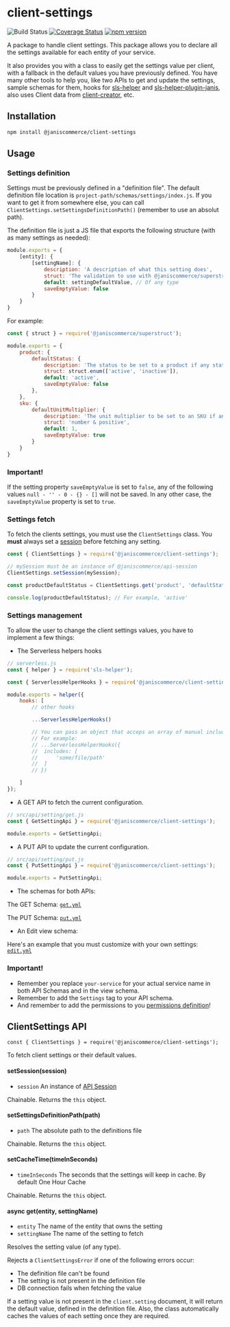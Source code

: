 # client-settings

![Build Status](https://github.com/janis-commerce/client-settings/workflows/Build%20Status/badge.svg)
[![Coverage Status](https://coveralls.io/repos/github/janis-commerce/client-settings/badge.svg?branch=master)](https://coveralls.io/github/janis-commerce/client-settings?branch=master)
[![npm version](https://badge.fury.io/js/%40janiscommerce%2Fclient-settings.svg)](https://www.npmjs.com/package/@janiscommerce/client-settings)

A package to handle client settings. This package allows you to declare all the settings available for each entity of your service.

It also provides you with a class to easily get the settings value per client, with a fallback in the default values you have previously defined. You have many other tools to help you, like two APIs to get and update the settings, sample schemas for them, hooks for [sls-helper](https://www.npmjs.com/package/sls-helper) and [sls-helper-plugin-janis](https://www.npmjs.com/package/sls-helper-plugin-janis), also uses Client data from [client-creator](https://www.npmjs.com/package/@janiscommerce/client-creator), etc.

## Installation
```sh
npm install @janiscommerce/client-settings
```

## Usage

### Settings definition

Settings must be previously defined in a "definition file". The default definition file location is `project-path/schemas/settings/index.js`.
If you want to get it from somewhere else, you can call `ClientSettings.setSettingsDefinitionPath()` (remember to use an absolut path).

The definition file is just a JS file that exports the following structure (with as many settings as needed):

```js
module.exports = {
	[entity]: {
		[settingName]: {
			description: 'A description of what this setting does',
			struct: 'The validation to use with @janiscommerce/superstruct package',
			default: settingDefaultValue, // Of any type
			saveEmptyValue: false
		}
	}
}
```

For example:

```js
const { struct } = require('@janiscommerce/superstruct');

module.exports = {
	product: {
		defaultStatus: {
			description: 'The status to be set to a product if any status is provided',
			struct: struct.enum(['active', 'inactive']),
			default: 'active',
			saveEmptyValue: false
		},
	},
	sku: {
		defaultUnitMultiplier: {
			description: 'The unit multiplier to be set to an SKU if any multiplier is provided',
			struct: 'number & positive',
			default: 1,
			saveEmptyValue: true
		}
	}
}
```

### Important!

If the setting property `saveEmptyValue` is set to `false`, any of the following values `null - '' - 0 - {} - []` will not be saved. In any other case, the `saveEmptyValue` property is set to `true`.

### Settings fetch

To fetch the clients settings, you must use the `ClientSettings` class. You **must** always set a [session](https://npmjs.org/package/@janiscommerce/api-session) before fetching any setting.

```js
const { ClientSettings } = require('@janiscommerce/client-settings');

// mySession must be an instance of @janiscommerce/api-session
ClientSettings.setSession(mySession);

const productDefaultStatus = ClientSettings.get('product', 'defaultStatus');

console.log(productDefaultStatus); // For example, 'active'
```

### Settings management

To allow the user to change the client settings values, you have to implement a few things:

- The Serverless helpers hooks

```js
// serverless.js
const { helper } = require('sls-helper');

const { ServerlessHelperHooks } = require('@janiscommerce/client-settings');

module.exports = helper({
	hooks: [
		// other hooks

		...ServerlessHelperHooks()

		// You can pass an object that acceps an array of manual includes for you APIs.
		// For example:
		// ...ServerlessHelperHooks({
		// 	includes: [
		// 		'some/file/path'
		// 	]
		// })

	]
});
```

- A GET API to fetch the current configuration.

```js
// src/api/setting/get.js
const { GetSettingApi } = require('@janiscommerce/client-settings');

module.exports = GetSettingApi;
```

- A PUT API to update the current configuration.

```js
// src/api/setting/put.js
const { PutSettingApi } = require('@janiscommerce/client-settings');

module.exports = PutSettingApi;
```

- The schemas for both APIs:

The GET Schema: [`get.yml`](docs/schemas/setting/get.yml)

The PUT Schema: [`put.yml`](docs/schemas/setting/put.yml)

- An Edit view schema:

Here's an example that you must customize with your own settings: [`edit.yml`](docs/view-schemas/setting/edit.yml)

### Important!

- Remember you replace `your-service` for your actual service name in both API Schemas and in the view schema.
- Remember to add the `Settings` tag to your API schema.
- And remember to add the permissions to you [permissions definition](docs/permissions/src/setting.yml)!

## ClientSettings API

`const { ClientSettings } = require('@janiscommerce/client-settings');`

To fetch client settings or their default values.

#### **setSession(session)**

- `session` An instance of [API Session](https://npmjs.org/package/@janiscommerce/api-session)

Chainable. Returns the `this` object.

#### **setSettingsDefinitionPath(path)**

- `path` <String> The absolute path to the definitions file

Chainable. Returns the `this` object.

#### **setCacheTime(timeInSeconds)**

- `timeInSeconds` <Number> The seconds that the settings will keep in cache. By default One Hour Cache

Chainable. Returns the `this` object.

#### **async get(entity, settingName)**

- `entity` <String> The name of the entity that owns the setting
- `settingName` <String> The name of the setting to fetch

Resolves the setting value (of any type).

Rejects a `ClientSettingsError` if one of the following errors occur:
- The definition file can't be found
- The setting is not present in the definition file
- DB connection fails when fetching the value

If a setting value is not present in the `client.setting` document, it will return the default value, defined in the definition file.
Also, the class automatically caches the values of each setting once they are required.
